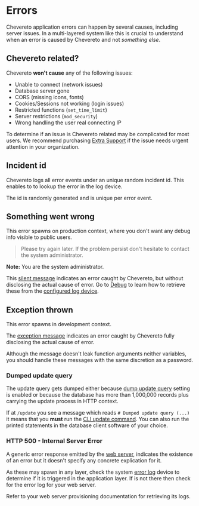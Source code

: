 # Errors

Chevereto application errors can happen by several causes, including server issues. In a multi-layered system like this is crucial to understand when an error is caused by Chevereto and not *something else*.

## Chevereto related?

Chevereto **won't cause** any of the following issues:

* Unable to connect (network issues)
* Database server gone
* CORS (missing icons, fonts)
* Cookies/Sessions not working (login issues)
* Restricted functions (`set_time_limit`)
* Server restrictions (`mod_security`)
* Wrong handling the user real connecting IP

To determine if an issue is Chevereto related may be complicated for most users. We recommend purchasing [Extra Support](https://chevereto.com/panel/support) if the issue needs urgent attention in your organization.

## Incident id

Chevereto logs all error events under an unique random incident id. This enables to to lookup the error in the log device.

The id is randomly generated and is unique per error event.

## Something went wrong

 This error spawns on production context, where you don't want any debug info visible to public users.

> Please try again later. If the problem persist don't hesitate to contact the system administrator.

**Note:** You are the system administrator.

This [silent message](https://chevere.github.io/throwable-handler/demo/output/html-silent.html) indicates an error caught by Chevereto, but without disclosing the actual cause of error. Go to [Debug](../../developer/how-to/debug.md) to learn how to retrieve these from the [configured log device](../configuration/environment.md#error-logging-variables).

## Exception thrown

This error spawns in development context.

The [exception message](https://chevere.github.io/throwable-handler/demo/output/html.html) indicates an error caught by Chevereto fully disclosing the actual cause of error.

Although the message doesn't leak function arguments neither variables, you should handle these messages with the same discretion as a password.

### Dumped update query

The update query gets dumped either because [dump update query](https://v4-admin.chevereto.com/settings/system.html#dump-update-query) setting is enabled or because the database has more than 1,000,000 records plus carrying the update process in HTTP context.

If at `/update` you see a message which reads `# Dumped update query (...)` it means that you **must** run the [CLI update command](cli.md#update). You can also run the printed statements in the database client software of your choice.

### HTTP 500 - Internal Server Error

A generic error response emitted by the [web server](../stack/web-server.md), indicates the existence of an error but it doesn't specify any concrete explication for it.

As these may spawn in any layer, check the system [error log](../../developer/how-to/debug.md#finding-the-logs) device to determine if it is triggered in the application layer. If is not there then check for the error log for your web server.

Refer to your web server provisioning documentation for retrieving its logs.
